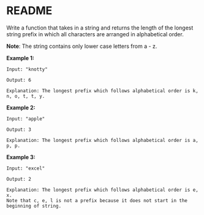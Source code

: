 # README #

Write a function that takes in a string and returns the length of the longest string prefix in which all characters are arranged in alphabetical order.

**Note**: The string contains only lower case letters from a - z.

**Example 1:**

```
Input: "knotty"

Output: 6

Explanation: The longest prefix which follows alphabetical order is k, n, o, t, t, y.
```

**Example 2:**

```
Input: "apple"

Output: 3

Explanation: The longest prefix which follows alphabetical order is a, p, p.
```

**Example 3:**

```
Input: "excel"

Output: 2

Explanation: The longest prefix which follows alphabetical order is e, x.
Note that c, e, l is not a prefix because it does not start in the beginning of string.
```
